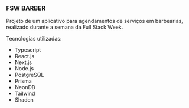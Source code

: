 ### FSW BARBER

Projeto de um aplicativo para agendamentos de serviços em barbearias, realizado durante a semana da Full Stack Week.

Tecnologias utilizadas:
+ Typescript
+ React.js
+ Next.js
+ Node.js
+ PostgreSQL
+ Prisma
+ NeonDB
+ Tailwind
+ Shadcn

  
